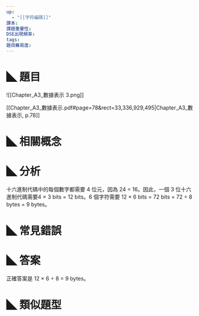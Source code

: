 ```yaml
---
up:
  - "[[字符編碼]]"
課本: 
課題重要性: 
DSE出現頻率: 
tags: 
題目難易度:
---
```


# ◣ 題目
![[Chapter_A3_數據表示 3.png]]

[[Chapter_A3_數據表示.pdf#page=78&rect=33,336,929,495|Chapter_A3_數據表示, p.78]]

# ◣ 相關概念

# ◣ 分析
十六進制代碼中的每個數字都需要 4 位元，因為 24 = 16。因此，一個 3 位十六進制代碼需要4 × 3 bits = 12 bits。6 個字符需要 12 × 6 bits = 72 bits = 72 ÷ 8 bytes = 9 bytes。
# ◣ 常見錯誤

# ◣ 答案
正確答案是 12 × 6 ÷ 8 = 9 bytes。

# ◣ 類似題型